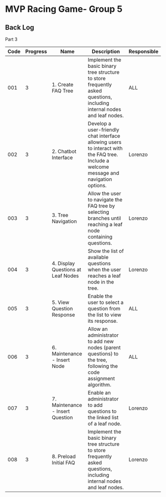# MVP Racing Game- Group 5
## Back Log

Part 3

| Code  | Progress | Name                        | Description                                                                                         | Responsible         |
|-------|----------|-----------------------------|-----------------------------------------------------------------------------------------------------|---------------------|
| 001   | 3        | 1.    Create FAQ Tree      |    Implement the basic binary tree structure to store frequently asked questions, including internal nodes and leaf nodes.                                                               | ALL                 |
| 002   | 3        | 2.     Chatbot Interface           | Develop a user-friendly chat interface allowing users to interact with the FAQ tree. Include a welcome message and navigation options.                               | Lorenzo             |
| 003   | 3        | 3. Tree Navigation | Allow the user to navigate the FAQ tree by selecting branches until reaching a leaf node containing questions. | Lorenzo           |
| 004   | 3        | 4. Display Questions at Leaf Nodes    | Show the list of available questions when the user reaches a leaf node in the tree. | Lorenzo     |
| 005   | 3        | 5. View Question Response    | Enable the user to select a question from the list to view its response.   | ALL          |
| 006   | 3        | 6. Maintenance - Insert Node | Allow an administrator to add new nodes (parent questions) to the tree, following the code assignment algorithm. | ALL          |
| 007   | 3       | 7. Maintenance - Insert Question              | Enable an administrator to add questions to the linked list of a leaf node. | Lorenzo           |
| 008   | 3        | 8. Preload Initial FAQ        | Implement the basic binary tree structure to store frequently asked questions, including internal nodes and leaf nodes.                                  |        Lorenzo    |




